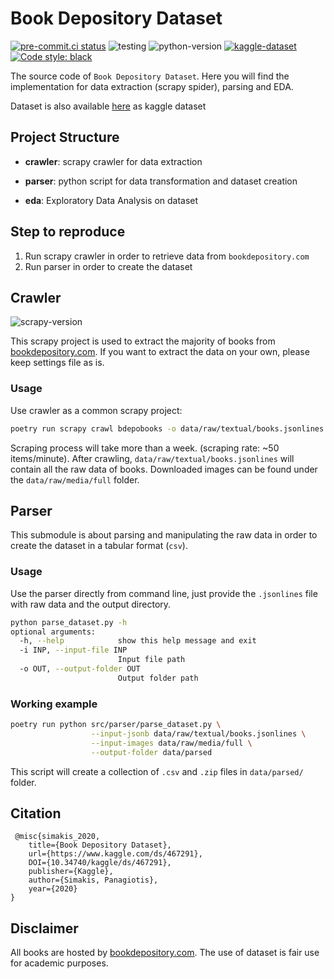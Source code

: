 # Book Depository Dataset

[![pre-commit.ci status](https://results.pre-commit.ci/badge/github/sp1thas/book-depository-dataset/master.svg)](https://results.pre-commit.ci/latest/github/sp1thas/book-depository-dataset/master)
![testing](https://github.com/sp1thas/book-depository-dataset/workflows/testing/badge.svg)
![python-version](https://img.shields.io/badge/python-3.9-blue)
[![kaggle-dataset](https://img.shields.io/badge/KAGGLE_DATASET-20beff)](https://www.kaggle.com/sp1thas/book-depository-dataset/)
[![Code style: black](https://img.shields.io/badge/code%20style-black-000000.svg)](https://github.com/psf/black)

The source code of `Book Depository Dataset`. Here you will find the implementation for data extraction (scrapy spider), parsing and EDA.

Dataset is also available [here](https://www.kaggle.com/sp1thas/book-depository-dataset/) as kaggle dataset

## Project Structure

- **crawler**: scrapy crawler for data extraction

- **parser**: python script for data transformation and dataset creation

- **eda**: Exploratory Data Analysis on dataset

## Step to reproduce

1.  Run scrapy crawler in order to retrieve data from `bookdepository.com`
2.  Run parser in order to create the dataset

## Crawler

![scrapy-version](https://img.shields.io/badge/Scrapy-1.8.0%2B-green)

This scrapy project is used to extract the majority of books from [bookdepository.com](https://bookdepository.com). If you want to extract the data on your own, please keep settings file as is.

### Usage

Use crawler as a common scrapy project:

```bash
poetry run scrapy crawl bdepobooks -o data/raw/textual/books.jsonlines
```

Scraping process will take more than a week. (scraping rate: ~50 items/minute). After crawling,
`data/raw/textual/books.jsonlines` will contain all the raw data of books. Downloaded images can be found under the
`data/raw/media/full` folder.

## Parser

This submodule is about parsing and manipulating the raw data in order to create the dataset in a tabular format (`csv`).

### Usage

Use the parser directly from command line, just provide the `.jsonlines` file with raw data and the output directory.

```bash
python parse_dataset.py -h
optional arguments:
  -h, --help            show this help message and exit
  -i INP, --input-file INP
                        Input file path
  -o OUT, --output-folder OUT
                        Output folder path
```

### Working example

```bash
poetry run python src/parser/parse_dataset.py \
                  --input-jsonb data/raw/textual/books.jsonlines \
                  --input-images data/raw/media/full \
                  --output-folder data/parsed
```

This script will create a collection of `.csv` and `.zip` files in `data/parsed/` folder.

## Citation

```
 @misc{simakis_2020,
	title={Book Depository Dataset},
	url={https://www.kaggle.com/ds/467291},
	DOI={10.34740/kaggle/ds/467291},
	publisher={Kaggle},
	author={Simakis, Panagiotis},
	year={2020}
}
```

## Disclaimer

All books are hosted by [bookdepository.com](https://bookdepository.com). The use of dataset is fair use for academic purposes.
